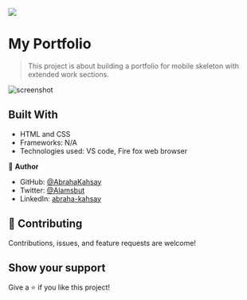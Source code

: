 ![](https://img.shields.io/badge/Microverse-blueviolet)

# My Portfolio

> This project is about building a portfolio for mobile skeleton with extended work sections.

![screenshot](https://user-images.githubusercontent.com/75738563/149370618-f1f55c89-368b-4d98-b1d0-439f90eb700f.png)

## Built With

- HTML and CSS
- Frameworks: N/A
- Technologies used: VS code, Fire fox web browser

👤 **Author**

- GitHub: [@AbrahaKahsay](https://github.com/AbrahaKahsay)
- Twitter: [@Alamsbut](https://twitter.com/Alamsbut)
- LinkedIn: [abraha-kahsay](www.linkedin.com/in/abraha-kahsay-492771135/)

## 🤝 Contributing

Contributions, issues, and feature requests are welcome!

## Show your support

Give a ⭐️ if you like this project!
